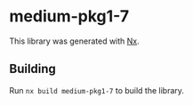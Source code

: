 # medium-pkg1-7

This library was generated with [Nx](https://nx.dev).

## Building

Run `nx build medium-pkg1-7` to build the library.
